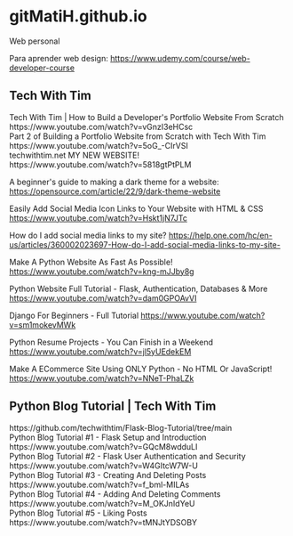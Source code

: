 # gitMatiH.github.io
Web personal

Para aprender web design:
https://www.udemy.com/course/web-developer-course

<h2>Tech With Tim</h2>
<p>
Tech With Tim | How to Build a Developer's Portfolio Website From Scratch <br>
https://www.youtube.com/watch?v=vGnzI3eHCsc <br>
Part 2 of Building a Portfolio Website from Scratch with Tech With Tim <br>
https://www.youtube.com/watch?v=5oG_-CIrVSI <br>
techwithtim.net MY NEW WEBSITE! <br>
https://www.youtube.com/watch?v=5818gtPtPLM <br>
<p>

A beginner's guide to making a dark theme for a website:
https://opensource.com/article/22/9/dark-theme-website

Easily Add Social Media Icon Links to Your Website with HTML & CSS
https://www.youtube.com/watch?v=Hskt1jN7JTc

How do I add social media links to my site?
https://help.one.com/hc/en-us/articles/360002023697-How-do-I-add-social-media-links-to-my-site-

Make A Python Website As Fast As Possible!
https://www.youtube.com/watch?v=kng-mJJby8g

Python Website Full Tutorial - Flask, Authentication, Databases & More
https://www.youtube.com/watch?v=dam0GPOAvVI

Django For Beginners - Full Tutorial
https://www.youtube.com/watch?v=sm1mokevMWk

Python Resume Projects - You Can Finish in a Weekend
https://www.youtube.com/watch?v=jl5yUEdekEM

Make A ECommerce Site Using ONLY Python - No HTML Or JavaScript!
https://www.youtube.com/watch?v=NNeT-PhaLZk

<h2>Python Blog Tutorial | Tech With Tim</h2>
<p>
https://github.com/techwithtim/Flask-Blog-Tutorial/tree/main <br>
Python Blog Tutorial #1 - Flask Setup and Introduction <br>
https://www.youtube.com/watch?v=GQcM8wdduLI <br>
Python Blog Tutorial #2 - Flask User Authentication and Security <br>
https://www.youtube.com/watch?v=W4GItcW7W-U <br>
Python Blog Tutorial #3 - Creating And Deleting Posts <br>
https://www.youtube.com/watch?v=f_bml-MILAs <br>
Python Blog Tutorial #4 - Adding And Deleting Comments <br>
https://www.youtube.com/watch?v=M_OKJnIdYeU <br>
Python Blog Tutorial #5 - Liking Posts <br>
https://www.youtube.com/watch?v=tMNJtYDSOBY
</p>

